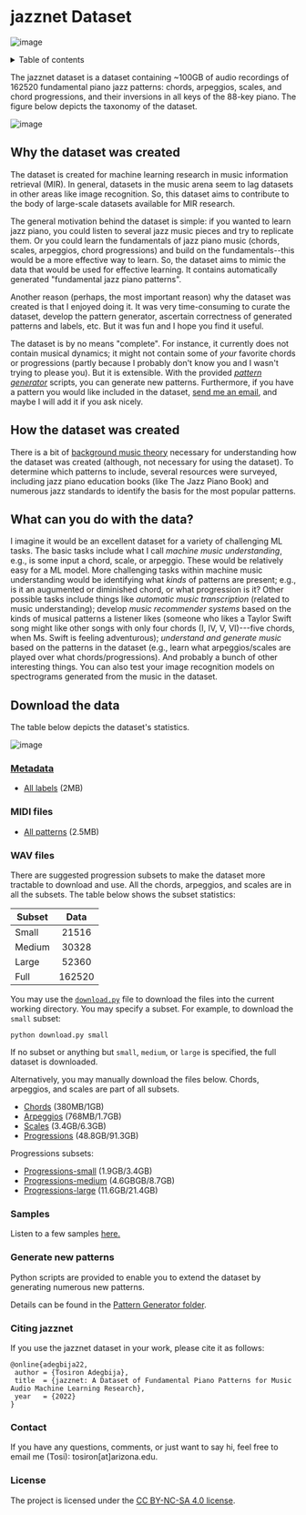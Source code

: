 # jazznet Dataset
![image](https://user-images.githubusercontent.com/16122125/184457848-15a2bb14-e5b1-4cef-a7f3-64e93792dd31.png)

<details>
 <summary>Table of contents</summary>
 
 * [Why the dataset was created](#why-the-dataset-was-created)  
 * [How the dataset was created](#how-the-dataset-was-created)
 * [What can you do with the data?](#what-can-you-do-with-the-data)
 * [Download the data](#download-the-data)
 * [Sample uses](#samples)
 * [Citing jazzNet](#citing-jazznet)
 * [Contact](#contact)
 </details>

The jazznet dataset is a dataset containing ~100GB of audio recordings of 162520 fundamental piano jazz patterns: chords, arpeggios, scales, and chord progressions, and their inversions in all keys of the 88-key piano. The figure below depicts the taxonomy of the dataset. 

![image](https://user-images.githubusercontent.com/16122125/196017322-80bc3fdb-ede1-409b-b71b-80860d4d629b.png)

## Why the dataset was created
The dataset is created for machine learning research in music information retrieval (MIR). In general, datasets in the music arena seem to lag datasets in other areas like image recognition. So, this dataset aims to contribute to the body of large-scale datasets available for MIR research.

The general motivation behind the dataset is simple: if you wanted to learn jazz piano, you could listen to several jazz music pieces and try to replicate them. Or you could learn the fundamentals of jazz piano music (chords, scales, arpeggios, chord progressions) and build on the fundamentals--this would be a more effective way to learn. So, the dataset aims to mimic the data that would be used for effective learning. It contains automatically generated "fundamental jazz piano patterns". 

Another reason (perhaps, the most important reason) why the dataset was created is that I enjoyed doing it. It was very time-consuming to curate the dataset, develop the pattern generator, ascertain correctness of generated patterns and labels, etc. But it was fun and I hope you find it useful.

The dataset is by no means "complete". For instance, it currently does not contain musical dynamics; it might not contain some of *your* favorite chords or progressions (partly because I probably don't know you and I wasn't trying to please you). But it is extensible. With the provided [*pattern generator*](Pattern%20Generator) scripts, you can generate new patterns. Furthermore, if you have a pattern you would like included in the dataset, [send me an email](#contact), and maybe I will add it if you ask nicely. 

## How the dataset was created
There is a bit of [background music theory](musicBackground.md) necessary for understanding how the dataset was created (although, not necessary for using the dataset). To determine which patterns to include, several resources were surveyed, including jazz piano education books (like The Jazz Piano Book) and numerous jazz standards to identify the basis for the most popular patterns. 

## What can you do with the data?
I imagine it would be an excellent dataset for a variety of challenging ML tasks. The basic tasks include what I call *machine music understanding*, e.g., is some input a chord, scale, or arpeggio. These would be relatively easy for a ML model. More challenging tasks within machine music understanding would be identifying what _kinds_ of patterns are present; e.g., is it an augumented or diminished chord, or what progression is it? Other possible tasks include things like *automatic music transcription* (related to music understanding); develop *music recommender systems* based on the kinds of musical patterns a listener likes (someone who likes a Taylor Swift song might like other songs with only four chords (I, IV, V, VI)---five chords, when Ms. Swift is feeling adventurous); *understand and generate music* based on the patterns in the dataset (e.g., learn what arpeggios/scales are played over what chords/progressions). And probably a bunch of other interesting things. You can also test your image recognition models on spectrograms generated from the music in the dataset.

## Download the data

The table below depicts the dataset's statistics.  

![image](https://user-images.githubusercontent.com/16122125/197067040-4775a691-6a20-4f31-814d-754ef310f1cd.png)

### [Metadata](metadata)
* [All labels](https://uweb.engr.arizona.edu/~tosiron/jazznet/metadata.tar.gz) (2MB)

### MIDI files
* [All patterns](https://uweb.engr.arizona.edu/~tosiron/jazznet/midi.tar.gz) (2.5MB)

### WAV files

There are suggested progression subsets to make the dataset more tractable to download and use. All the chords, arpeggios, and scales are in all the subsets. The table below shows the subset statistics:

| Subset        | Data | 
| ------------- |:-------------:| 
| Small      | 21516 | 
| Medium     | 30328      |
| Large | 52360 |
| Full | 162520 |

You may use the [`download.py`](download.py) file to download the files into the current working directory. You may specify a subset. For example, to download the `small` subset:

```
python download.py small
```

If no subset or anything but `small`, `medium`, or `large` is specified, the full dataset is downloaded.

Alternatively, you may manually download the files below. Chords, arpeggios, and scales are part of all subsets. 

* [Chords](https://uweb.engr.arizona.edu/~tosiron/jazznet/chords.tar.gz) (380MB/1GB)
* [Arpeggios](https://uweb.engr.arizona.edu/~tosiron/jazznet/arpeggios.tar.gz) (768MB/1.7GB)
* [Scales](https://uweb.engr.arizona.edu/~tosiron/jazznet/scales.tar.gz) (3.4GB/6.3GB)
* [Progressions](https://uweb.engr.arizona.edu/~tosiron/jazznet/progressions.tar.gz) (48.8GB/91.3GB)

Progressions subsets:
* [Progressions-small](https://uweb.engr.arizona.edu/~tosiron/jazznet/progressions-small.tar.gz) (1.9GB/3.4GB)
* [Progressions-medium](https://uweb.engr.arizona.edu/~tosiron/jazznet/progressions-medium.tar.gz) (4.6GBGB/8.7GB)
* [Progressions-large](https://uweb.engr.arizona.edu/~tosiron/jazznet/progressions-large.tar.gz) (11.6GB/21.4GB)

### Samples

Listen to a few samples [here.](https://tosiron.com/jazznet/)

### Generate new patterns
Python scripts are provided to enable you to extend the dataset by generating numerous new patterns. 

Details can be found in the [Pattern Generator folder](Pattern%20Generator).

### Citing jazznet
If you use the jazznet dataset in your work, please cite it as follows:

```
@online{adegbija22,
 author = {Tosiron Adegbija},
 title  = {jazznet: A Dataset of Fundamental Piano Patterns for Music Audio Machine Learning Research},
 year   = {2022}
}
```
### Contact
If you have any questions, comments, or just want to say hi, feel free to email me (Tosi): tosiron[at]arizona.edu.

### License
The project is licensed under the [CC BY-NC-SA 4.0 license](https://creativecommons.org/licenses/by-nc-sa/4.0/).



